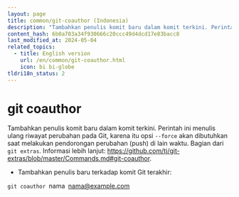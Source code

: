 ```yaml
---
layout: page
title: common/git-coauthor (Indonesia)
description: "Tambahkan penulis komit baru dalam komit terkini. Perintah ini menulis ulang riwayat perubahan pada Git, karena itu opsi `--force` akan dibutuhkan saat melakukan pendorongan perubahan (push) di lain waktu."
content_hash: 6b0a703a34f930666c20ccc49d4dcd17e83bacc8
last_modified_at: 2024-05-04
related_topics:
  - title: English version
    url: /en/common/git-coauthor.html
    icon: bi bi-globe
tldri18n_status: 2
---
```

# git coauthor

Tambahkan penulis komit baru dalam komit terkini. Perintah ini menulis ulang riwayat perubahan pada Git, karena itu opsi `--force` akan dibutuhkan saat melakukan pendorongan perubahan (push) di lain waktu.
Bagian dari `git extras`.
Informasi lebih lanjut: <https://github.com/tj/git-extras/blob/master/Commands.md#git-coauthor>.

- Tambahkan penulis baru terkadap komit Git terakhir:

`git coauthor `<span class="tldr-var badge badge-pill bg-dark-lm bg-white-dm text-white-lm text-dark-dm font-weight-bold">nama</span>` `<span class="tldr-var badge badge-pill bg-dark-lm bg-white-dm text-white-lm text-dark-dm font-weight-bold">nama@example.com</span>
